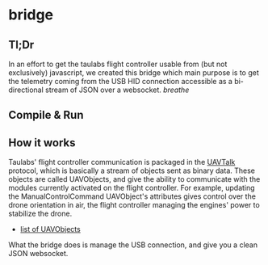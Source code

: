 # bridge

## Tl;Dr

In an effort to get the taulabs flight controller usable from (but not exclusively) javascript,
we created this bridge which main purpose is to get the telemetry coming from
the USB HID connection accessible as a bi-directional stream of JSON over a websocket. *breathe*

## Compile & Run

## How it works

Taulabs' flight controller communication is packaged in the [UAVTalk](https://wiki.openpilot.org/display/WIKI/UAVTalk) protocol,
which is basically a stream of objects sent as binary data. These objects are called UAVObjects,
and give the ability to communicate with the modules currently activated on the flight controller.
For example, updating the ManualControlCommand UAVObject's attributes gives control over the drone orientation in air,
the flight controller managing the engines' power to stabilize the drone.

- [list of UAVObjects]()

What the bridge does is manage the USB connection, and give you a clean JSON websocket.
